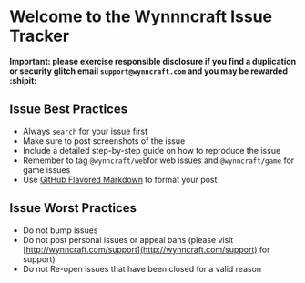 Welcome to the Wynnncraft Issue Tracker
======
__Important: please exercise responsible disclosure if you find a duplication or security glitch email `support@wynncraft.com` and you may be rewarded :shipit:__


Issue Best Practices
-----
* Always `search` for your issue first
* Make sure to post screenshots of the issue
* Include a detailed step-by-step guide on how to reproduce the issue
* Remember to tag `@wynncraft/web`for web issues and `@wynncraft/game` for game issues
* Use [GitHub Flavored Markdown](http://github.github.com/github-flavored-markdown/) to format your post


Issue Worst Practices
-----
* Do not bump issues
* Do not post personal issues or appeal bans (please visit [http://wynncraft.com/support](http://wynncraft.com/support) for support)
* Do not Re-open issues that have been closed for a valid reason

